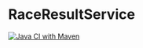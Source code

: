 # RaceResultService
[![Java CI with Maven](https://github.com/s21355/RaceResult/actions/workflows/maven-publish.yml/badge.svg)](https://github.com/s21355/RaceResult/actions/workflows/maven.yml)


